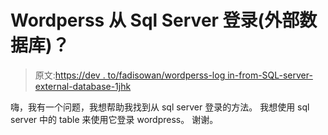 # Wordperss 从 Sql Server 登录(外部数据库)？

> 原文:[https://dev . to/fadisowan/wordperss-log in-from-SQL-server-external-database-1jhk](https://dev.to/fadisowan/wordperss-login-from-sql-server-external-database-1jhk)

嗨，我有一个问题，我想帮助我找到从 sql server 登录的方法。
我想使用 sql server 中的 table 来使用它登录 wordpress。
谢谢。